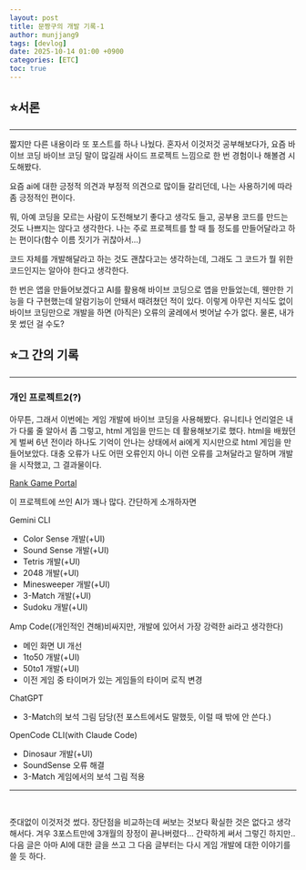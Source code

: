 ```yaml
---
layout: post
title: 문짱구의 개발 기록-1
author: munjjang9
tags: [devlog]
date: 2025-10-14 01:00 +0900
categories: [ETC]
toc: true
---
```


## ⭐서론
---
짧지만 다른 내용이라 또 포스트를 하나 나눴다. 혼자서 이것저것 공부해보다가, 요즘 바이브 코딩 바이브 코딩 말이 많길래 사이드 프로젝트 느낌으로 한 번 경험이나 해볼겸 시도해봤다. 

요즘 ai에 대한 긍정적 의견과 부정적 의견으로 많이들 갈리던데, 나는 사용하기에 따라 좀 긍정적인 편이다.

뭐, 아예 코딩을 모르는 사람이 도전해보기 좋다고 생각도 들고, 공부용 코드를 만드는 것도 나쁘지는 않다고 생각한다. 나는 주로 프로젝트를 할 때 틀 정도를 만들어달라고 하는 편이다(함수 이름 짓기가 귀찮아서...)

코드 자체를 개발해달라고 하는 것도 괜찮다고는 생각하는데, 그래도 그 코드가 뭘 위한 코드인지는 알아야 한다고 생각한다.

한 번은 앱을 만들어보겠다고 AI를 활용해 바이브 코딩으로 앱을 만들었는데, 웬만한 기능을 다 구현했는데 알람기능이 안돼서 때려쳤던 적이 있다. 이렇게 아무런 지식도 없이 바이브 코딩만으로 개발을 하면 (아직은) 오류의 굴레에서 벗어날 수가 없다. 물론, 내가 못 썼던 걸 수도?


## ⭐그 간의 기록
---
### 개인 프로젝트2(?)

아무튼, 그래서 이번에는 게임 개발에 바이브 코딩을 사용해봤다. 유니티나 언리얼은 내가 다룰 줄 알아서 좀 그렇고, html 게임을 만드는 데 활용해보기로 했다. html을 배웠던 게 벌써 6년 전이라 하나도 기억이 안나는 상태에서 ai에게 지시만으로 html 게임을 만들어보았다. 대충 오류가 나도 어떤 오류인지 아니 이런 오류를 고쳐달라고 말하며 개발을 시작했고, 그 결과물이다.

[Rank Game Portal](https://rankgame.site)

이 프로젝트에 쓰인 AI가 꽤나 많다.
간단하게 소개하자면

Gemini CLI 
- Color Sense 개발(+UI)
- Sound Sense 개발(+UI)
- Tetris 개발(+UI)
- 2048 개발(+UI)
- Minesweeper 개발(+UI)
- 3-Match 개발(+UI)
- Sudoku 개발(+UI)

Amp Code((개인적인 견해)비싸지만, 개발에 있어서 가장 강력한 ai라고 생각한다)
- 메인 화면 UI 개선
- 1to50 개발(+UI)
- 50to1 개발(+UI)
- 이전 게임 중 타이머가 있는 게임들의 타이머 로직 변경

ChatGPT
- 3-Match의 보석 그림 담당(전 포스트에서도 말했듯, 이럴 때 밖에 안 쓴다.)

OpenCode CLI(with Claude Code)
- Dinosaur 개발(+UI)
- SoundSense 오류 해결
- 3-Match 게임에서의 보석 그림 적용
---
<br>

줏대없이 이것저것 썼다. 장단점을 비교하는데 써보는 것보다 확실한 것은 없다고 생각해서다. 겨우 3포스트만에 3개월의 장정이 끝나버렸다... 간략하게 써서 그렇긴 하지만.. 다음 글은 아마 AI에 대한 글을 쓰고 그 다음 글부터는 다시 게임 개발에 대한 이야기를 쓸 듯 하다.